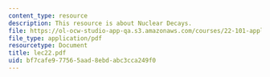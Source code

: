 ```yaml
---
content_type: resource
description: This resource is about Nuclear Decays.
file: https://ol-ocw-studio-app-qa.s3.amazonaws.com/courses/22-101-applied-nuclear-physics-fall-2006/bf7cafe977565aad8ebdabc3cca249f0_lec22.pdf
file_type: application/pdf
resourcetype: Document
title: lec22.pdf
uid: bf7cafe9-7756-5aad-8ebd-abc3cca249f0
---
```


